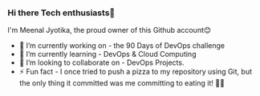 ### Hi there Tech enthusiasts👋
I'm Meenal Jyotika, the proud owner of this Github account😊
- 🔭 I’m currently working on - the 90 Days of DevOps challenge
- 🌱 I’m currently learning - DevOps & Cloud Computing
- 👯 I’m looking to collaborate on - DevOps Projects. 
- ⚡ Fun fact - I once tried to push a pizza to my repository using Git, but the only thing it committed was me committing to eating it! 🍕🤖 

<!--
**MeenalJy/MeenalJy** is a ✨ _special_ ✨ repository because its `README.md` (this file) appears on your GitHub profile.

Here are some ideas to get you started:


-->

